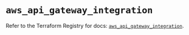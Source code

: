 # `aws_api_gateway_integration`

Refer to the Terraform Registry for docs: [`aws_api_gateway_integration`](https://registry.terraform.io/providers/hashicorp/aws/5.42.0/docs/resources/api_gateway_integration).
